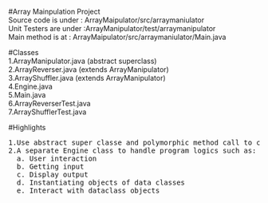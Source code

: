#Array Mainpulation Project<br />
Source code is under : ArrayMaipulator/src/arraymaniulator <br />
Unit Testers are under :ArrayManipulator/test/arraymanipulator <br />
Main method is at : ArrayMaipulator/src/arraymaniulator/Main.java <br />

#Classes <br />
1.ArrayManipulator.java (abstract superclass) <br />
2.ArrayReverser.java (extends ArrayManipulator)<br />
3.ArrayShuffler.java (extends ArrayManipulator)<br />
4.Engine.java <br />
5.Main.java <br />
6.ArrayReverserTest.java <br />
7.ArrayShufflerTest.java <br />

#Highlights <br />
<pre>
1.Use abstract super classe and polymorphic method call to concrete classes 
2.A separate Engine class to handle program logics such as:
  a. User interaction
  b. Getting input
  c. Display output
  d. Instantiating objects of data classes
  e. Interact with dataclass objects
</pre>
